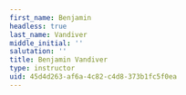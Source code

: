 ```yaml
---
first_name: Benjamin
headless: true
last_name: Vandiver
middle_initial: ''
salutation: ''
title: Benjamin Vandiver
type: instructor
uid: 45d4d263-af6a-4c82-c4d8-373b1fc5f0ea
---
```

